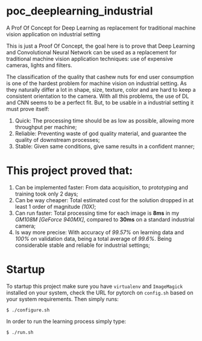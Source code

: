# poc_deeplearning_industrial
A Prof Of Concept for Deep Learning as replacement for traditional machine vision application on industrial setting

This is just a Proof Of Concept, the goal here is to prove that Deep Learning and Convolutional Neural Network can be used as a replacement for traditional machine vision application techniques: use of expensive cameras, lights and filters.

The classification of the quality that cashew nuts for end user consumption is one of the hardest problem for machine vision on industrial setting. As they naturally differ a lot in shape, size, texture, color and are hard to keep a consistent orientation to the camera. With all this problems, the use of DL and CNN seems to be a perfect fit. But, to be usable in a industrial setting it must prove itself:

1. Quick: The processing time should be as low as possible, allowing more throughput per machine;
2. Reliable: Preventing waste of god quality material, and guarantee the quality of downstream processes;
3. Stable: Given same conditions, give same results in a confident manner;

# This project proved that:

1. Can be implemented faster: From data acquisition, to prototyping and training took only 2 days;
2. Can be way cheaper: Total estimated cost for the solution dropped in at least 1 order of magnitude _(10X)_;
3. Can run faster: Total processing time for each image is **8ms** in my _GM108M [GeForce 940MX]_, compared to **30ms** on a standard industrial camera;
4. Is way more precise: With accuracy of _99.57%_ on learning data and _100%_ on validation data, being a total average of _99.6%_. Being considerable stable and reliable for industrial settings;

# Startup

To startup this project make sure you have `virtualenv` and `ImageMagick` installed on your system, check the URL for pytorch on `config.sh` based on your system requirements. Then simply runs:

`$ ./configure.sh`

In order to run the learning process simply type:

`$ ./run.sh`

